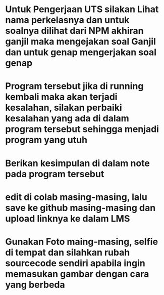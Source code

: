 # Untuk Pengerjaan UTS silakan Lihat nama perkelasnya dan untuk soalnya dilihat dari NPM akhiran ganjil maka mengejakan soal Ganjil dan untuk genap mengerjakan soal genap
# Program tersebut jika di running kembali maka akan terjadi kesalahan, silakan perbaiki kesalahan yang ada di dalam program tersebut sehingga menjadi program yang utuh
# Berikan kesimpulan di dalam note pada program tersebut
# edit di colab masing-masing, lalu save ke github masing-masing dan upload linknya ke dalam LMS
# Gunakan Foto maing-masing, selfie di tempat dan silahkan rubah sourcecode sendiri apabila ingin memasukan gambar dengan cara yang berbeda

